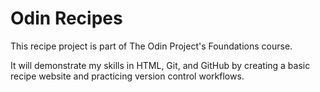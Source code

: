 # Odin Recipes

This recipe project is part of The Odin Project's Foundations course. 

It will demonstrate my skills in HTML, Git, and GitHub by creating a basic recipe website and practicing version control workflows.